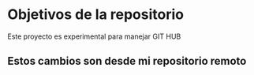 # Objetivos de la repositorio

Este proyecto es experimental para manejar GIT HUB

## Estos cambios son desde mi repositorio remoto
